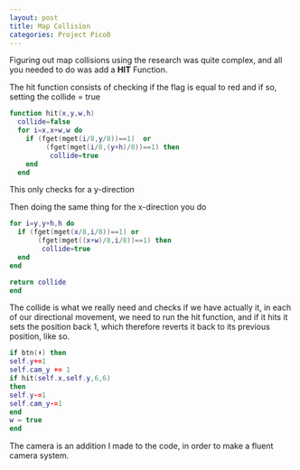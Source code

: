 ```yaml
---
layout: post
title: Map Collision
categories: Project Pico8 
---
```


Figuring out map collisions using the research was quite complex, and all you needed to do was add a **HIT** Function.

The hit function consists of checking if the flag is equal to red and if so, setting the collide = true

```lua
function hit(x,y,w,h)
  collide=false
  for i=x,x+w,w do
    if (fget(mget(i/8,y/8))==1)  or
         (fget(mget(i/8,(y+h)/8))==1) then
          collide=true
    end
  end
  ```
  This only checks for a y-direction
  
  
  Then doing the same thing for the x-direction you do
  
  ```lua
  for i=y,y+h,h do
    if (fget(mget(x/8,i/8))==1) or
         (fget(mget((x+w)/8,i/8))==1) then
          collide=true
    end
  end
  
  return collide
end
```

The collide is what we really need and checks if we have actually it, in each of our directional movement, we need to run the hit function, and if it hits it sets the position back 1, which therefore reverts it back to its previous position, like so.

```lua
if btn(⬇️) then
self.y+=1
self.cam_y += 1
if hit(self.x,self.y,6,6)
then
self.y-=1
self.cam_y-=1
end
w = true
end
```

The camera is an addition I made to the code, in order to make a fluent camera system.
